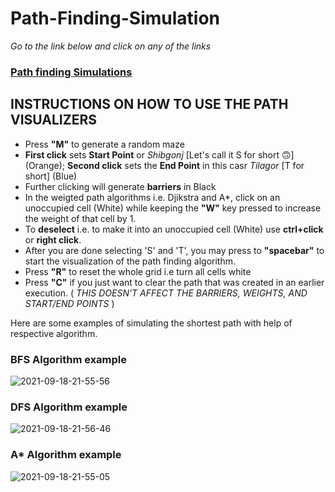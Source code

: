 # Path-Finding-Simulation

*Go to the link below and click on any of the links*

### [Path finding Simulations](https://rushour0.github.io/Path-Finding-Algorithms)



## INSTRUCTIONS ON HOW TO USE THE PATH VISUALIZERS

- Press **"M"** to generate a random maze
- **First click** sets **Start Point** or *Shibgonj* [Let's call it S for short 🙃] (Orange); **Second click** sets the **End Point** in this casr *Tilagor* [T for short] (Blue)
- Further clicking will generate **barriers** in Black
- In the weigted path algorithms i.e. Djikstra and A*, click on an unoccupied cell (White) while keeping the **"W"** key pressed to increase the weight of that cell by 1.
- To **deselect** i.e. to make it into an unoccupied cell (White) use **ctrl+click** or **right click**.
- After you are done selecting 'S' and 'T', you may press to **"spacebar"** to start the visualization of the path finding algorithm.
- Press **"R"** to reset the whole grid i.e turn all cells white
- Press **"C"** if you just want to clear the path that was created in an earlier execution. ( *THIS DOESN'T AFFECT THE BARRIERS, WEIGHTS, AND START/END POINTS* )

Here are some examples of simulating the shortest path with help of respective algorithm. 

### BFS Algorithm example

![2021-09-18-21-55-56](https://user-images.githubusercontent.com/72869428/133895792-f9e03aff-66f8-40a9-8b69-8e024b8f065b.gif)


### DFS Algorithm example

![2021-09-18-21-56-46](https://user-images.githubusercontent.com/72869428/133895803-2797eaf1-c889-465e-a41a-f57e84cf74e0.gif)


### A* Algorithm example

![2021-09-18-21-55-05](https://user-images.githubusercontent.com/72869428/133895762-3578ece5-f1cd-4db5-a0cc-31076d3af4fc.gif)
